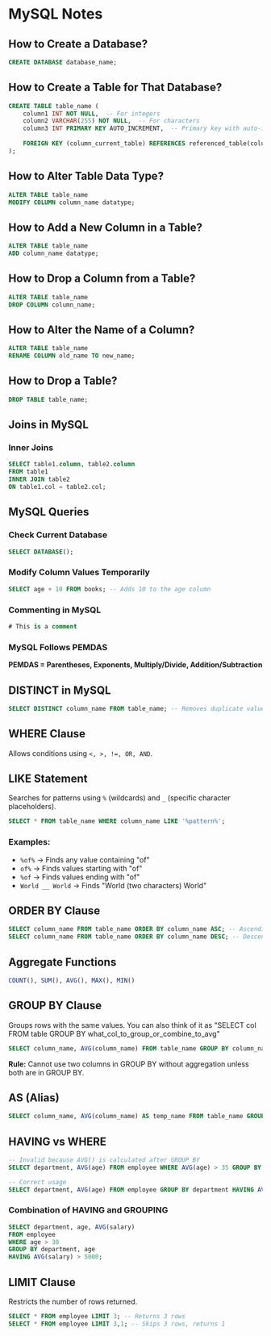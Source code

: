 # MySQL Notes

## How to Create a Database?
```sql
CREATE DATABASE database_name;
```

## How to Create a Table for That Database?
```sql
CREATE TABLE table_name (
    column1 INT NOT NULL,  -- For integers
    column2 VARCHAR(255) NOT NULL,  -- For characters
    column3 INT PRIMARY KEY AUTO_INCREMENT,  -- Primary key with auto-increment
    
    FOREIGN KEY (column_current_table) REFERENCES referenced_table(column_referenced_table)
);
```

## How to Alter Table Data Type?
```sql
ALTER TABLE table_name
MODIFY COLUMN column_name datatype;
```

## How to Add a New Column in a Table?
```sql
ALTER TABLE table_name
ADD column_name datatype;
```

## How to Drop a Column from a Table?
```sql
ALTER TABLE table_name
DROP COLUMN column_name;
```

## How to Alter the Name of a Column?
```sql
ALTER TABLE table_name
RENAME COLUMN old_name TO new_name;
```

## How to Drop a Table?
```sql
DROP TABLE table_name;
```

## Joins in MySQL

### Inner Joins
```sql
SELECT table1.column, table2.column 
FROM table1 
INNER JOIN table2
ON table1.col = table2.col;
```

## MySQL Queries

### Check Current Database
```sql
SELECT DATABASE();
```

### Modify Column Values Temporarily
```sql
SELECT age + 10 FROM books; -- Adds 10 to the age column
```

### Commenting in MySQL
```sql
# This is a comment
```

### MySQL Follows PEMDAS
**PEMDAS = Parentheses, Exponents, Multiply/Divide, Addition/Subtraction**

## DISTINCT in MySQL
```sql
SELECT DISTINCT column_name FROM table_name; -- Removes duplicate values
```

## WHERE Clause
Allows conditions using `<, >, !=, OR, AND`.

## LIKE Statement
Searches for patterns using `%` (wildcards) and `_` (specific character placeholders).
```sql
SELECT * FROM table_name WHERE column_name LIKE '%pattern%';
```

### Examples:
- `%of%` → Finds any value containing "of"
- `of%` → Finds values starting with "of"
- `%of` → Finds values ending with "of"
- `World __ World` → Finds "World (two characters) World"

## ORDER BY Clause
```sql
SELECT column_name FROM table_name ORDER BY column_name ASC; -- Ascending order
SELECT column_name FROM table_name ORDER BY column_name DESC; -- Descending order
```

## Aggregate Functions
```sql
COUNT(), SUM(), AVG(), MAX(), MIN()
```

## GROUP BY Clause
Groups rows with the same values.
You can also think of it as "SELECT col FROM table GROUP BY what_col_to_group_or_combine_to_avg"
```sql
SELECT column_name, AVG(column_name) FROM table_name GROUP BY column_name;
```

**Rule:** Cannot use two columns in GROUP BY without aggregation unless both are in GROUP BY.

## AS (Alias)
```sql
SELECT column_name, AVG(column_name) AS temp_name FROM table_name GROUP BY column_name;
```

## HAVING vs WHERE
```sql
-- Invalid because AVG() is calculated after GROUP BY
SELECT department, AVG(age) FROM employee WHERE AVG(age) > 35 GROUP BY department;

-- Correct usage
SELECT department, AVG(age) FROM employee GROUP BY department HAVING AVG(age) > 35;
```

### Combination of HAVING and GROUPING
```sql
SELECT department, age, AVG(salary)  
FROM employee  
WHERE age > 30  
GROUP BY department, age  
HAVING AVG(salary) > 5000;
```

## LIMIT Clause
Restricts the number of rows returned.
```sql
SELECT * FROM employee LIMIT 3; -- Returns 3 rows
SELECT * FROM employee LIMIT 3,1; -- Skips 3 rows, returns 1
```


